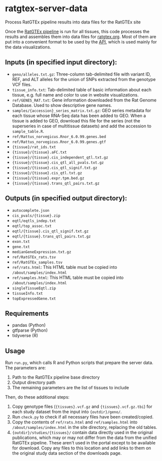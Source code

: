 # ratgtex-server-data
Process RatGTEx pipeline results into data files for the RatGTEx site

Once the [RatGTEx pipeline](https://github.com/daniel-munro/ratgtex-pipeline) is run for all tissues, this code processes the results and assembles them into data files for [ratgtex.org](https://ratgtex.org). Most of them are put into a convenient format to be used by the [API](github.com/daniel-munro/ratgtex), which is used mainly for the data visualizations.

## Inputs (in specified input directory):

- `geno/alleles.txt.gz`: Three-column tab-delimited file with variant ID, REF, and ALT alleles for the union of SNPs extracted from the genotype VCF files.
- `tissue_info.txt`: Tab-delimited table of basic information about each tissue, e.g. full name and color to use in website visualizations.
- `ref/GENES_RAT.txt`: Gene information downloaded from the Rat Genome Database. Used to show descriptive gene names.
- `samples/{accession}_series_matrix.txt.gz`: GEO series metadata for each tissue whose RNA-Seq data has been added to GEO. When a tissue is added to GEO, download this file for the series (not the superseries in case of multitissue datasets) and add the accession to `sample_table.R`.
- `ref/Rattus_norvegicus.Rnor_6.0.99.genes.bed`
- `ref/Rattus_norvegicus.Rnor_6.0.99.genes.gtf`
- `{tissue}/rat_ids.txt`
- `{tissue}/{tissue}.aFC.txt`
- `{tissue}/{tissue}.cis_independent_qtl.txt.gz`
- `{tissue}/{tissue}.cis_qtl_all_pvals.txt.gz`
- `{tissue}/{tissue}.cis_qtl_signif.txt.gz`
- `{tissue}/{tissue}.cis_qtl.txt.gz`
- `{tissue}/{tissue}.expr.tpm.bed.gz`
- `{tissue}/{tissue}.trans_qtl_pairs.txt.gz`

## Outputs (in specified output directory):

- `autocomplete.json`
- `cis_pvals/{tissue}.zip`
- `eqtl/eqtls_indep.txt`
- `eqtl/top_assoc.txt`
- `eqtl/{tissue}.cis_qtl_signif.txt.gz`
- `eqtl/{tissue}.trans_qtl_pairs.txt.gz`
- `exon.txt`
- `gene.txt`
- `medianGeneExpression.txt.gz`
- `ref/RatGTEx_rats.tsv`
- `ref/RatGTEx_samples.tsv`
- `ref/rats.html`: This HTML table must be copied into `/about/samples/index.html`
- `ref/samples.html`: This HTML table must be copied into `/about/samples/index.html`
- `singleTissueEqtl.zip`
- `tissueInfo.txt`
- `topExpressedGene.txt`

## Requirements

- pandas (Python)
- gtfparse (Python)
- tidyverse (R)

## Usage

Run `run.py`, which calls R and Python scripts that prepare the server data. The parameters are:

1. Path to the RatGTEx pipeline base directory
2. Output directory path
3. The remaining parameters are the list of tissues to include

Then, do these additional steps:

1. Copy genotype files (`{tissues}.vcf.gz` and `{tissues}.vcf.gz.tbi`) for each study dataset from the input into `{outdir}/geno/`.
2. Run `check.py` to check if all necessary files have been created/copied.
3. Copy the contents of `ref/rats.html` and `ref/samples.html` into `/about/samples/index.html` in the site directory, replacing the old tables.
4. `{outdir}/studies/{tissues}/` contain data directly used in the original publications, which may or may not differ from the data from the unified RatGTEx pipeline. These aren't used in the portal except to be available for download. Copy any files to this location and add links to them on the original study data section of the downloads page.
